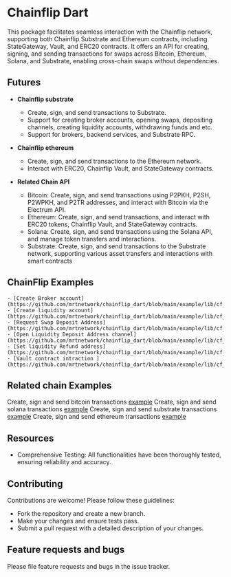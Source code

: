 # Chainflip Dart

This package facilitates seamless interaction with the Chainflip network, supporting both Chainflip Substrate and Ethereum contracts, including StateGateway, Vault, and ERC20 contracts. It offers an API for creating, signing, and sending transactions for swaps across Bitcoin, Ethereum, Solana, and Substrate, enabling cross-chain swaps without dependencies.

## Futures

- **Chainflip substrate**
  - Create, sign, and send transactions to Substrate.
  - Support for creating broker accounts, opening swaps, depositing channels, creating liquidity accounts, withdrawing funds and etc.
  - Support for brokers, backend services, and Substrate RPC.

- **Chainflip ethereum**
  - Create, sign, and send transactions to the Ethereum network.
  - Interact with ERC20, Chainflip Vault, and StateGateway contracts.


- **Related Chain API**
  - Bitcoin: Create, sign, and send transactions using P2PKH, P2SH, P2WPKH, and P2TR addresses, and interact with Bitcoin via the   Electrum API.
  - Ethereum: Create, sign, and send transactions, and interact with ERC20 tokens, Chainflip Vault, and StateGateway contracts.
  - Solana: Create, sign, and send transactions using the Solana API, and manage token transfers and interactions.
  - Substrate: Create, sign, and send transactions to the Substrate network, supporting various asset transfers and interactions with smart contracts

## ChainFlip Examples

    - [Create Broker account](https://github.com/mrtnetwork/chainflip_dart/blob/main/example/lib/cf_api/become_broker.dart)
    - [Create liquidity account](https://github.com/mrtnetwork/chainflip_dart/blob/main/example/lib/cf_api/become_liquidity.dart)
    - [Request Swap Deposit Address](https://github.com/mrtnetwork/chainflip_dart/blob/main/example/lib/cf_api/request_swap_deposit_address.dart)
    - [Open Liquidity Deposit Address channel](https://github.com/mrtnetwork/chainflip_dart/blob/main/example/lib/cf_api/open_liquidity_deposit_channel.dart)
    - [Set liquidity Refund address](https://github.com/mrtnetwork/chainflip_dart/blob/main/example/lib/cf_api/set_liquidity_refunt_address.dart)
    - [Vault contract intraction ](https://github.com/mrtnetwork/chainflip_dart/blob/main/example/lib/cf_api/vault_contract/swap_native.dart)

## Related chain Examples
Create, sign and send bitcoin transactions [example](https://github.com/mrtnetwork/chainflip_dart/tree/main/example/lib/chain_api/bitcoin_example)
Create, sign and send solana transactions [example](https://github.com/mrtnetwork/chainflip_dart/tree/main/example/lib/chain_api/solana_examples)
Create, sign and send substrate transactions [example](https://github.com/mrtnetwork/chainflip_dart/tree/main/example/lib/chain_api/substrate_examples)
Create, sign and send ethereum transactions [example](https://github.com/mrtnetwork/chainflip_dart/tree/main/example/lib/chain_api/ethereum_example)


## Resources

- Comprehensive Testing: All functionalities have been thoroughly tested, ensuring reliability and accuracy.

## Contributing

Contributions are welcome! Please follow these guidelines:

- Fork the repository and create a new branch.
- Make your changes and ensure tests pass.
- Submit a pull request with a detailed description of your changes.

## Feature requests and bugs

Please file feature requests and bugs in the issue tracker.
